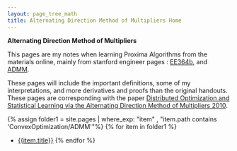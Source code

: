 ```yaml
---
layout: page_tree_math
title: Alternating Direction Method of Multipliers Home
---
```


**Alternating Direction Method of Multipliers**

This pages are my notes when learning Proxima Algorithms from the materials online, mainly from stanford engineer pages :
[EE364b](https://web.stanford.edu/class/ee364b/lectures.html), and [ADMM](http://stanford.edu/~boyd/papers/admm_distr_stats.html).

These pages will include the important definitions, some of my interpretations, and more derivatives and proofs than the original handouts.
These pages are corresponding with the paper [Distributed Optimization and Statistical Learning via the Alternating Direction Method of Multipliers 2010](http://stanford.edu/~boyd/papers/pdf/admm_distr_stats.pdf).

{% assign folder1 = site.pages | where_exp: "item" , "item.path contains 'ConvexOptimization/ADMM'"%}
{% for item in folder1 %}
* [{{item.title}}]({{item.url}})
{% endfor %}
